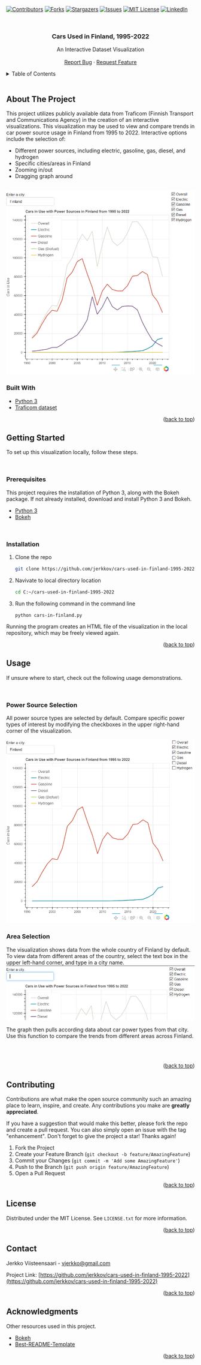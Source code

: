 <div id="top"></div>
<!--
*** Thanks for checking out the Best-README-Template. If you have a suggestion
*** that would make this better, please fork the repo and create a pull request
*** or simply open an issue with the tag "enhancement".
*** Don't forget to give the project a star!
*** Thanks again! Now go create something AMAZING! :D
-->



<!-- PROJECT SHIELDS -->
<!--
*** I'm using markdown "reference style" links for readability.
*** Reference links are enclosed in brackets [ ] instead of parentheses ( ).
*** See the bottom of this document for the declaration of the reference variables
*** for contributors-url, forks-url, etc. This is an optional, concise syntax you may use.
*** https://www.markdownguide.org/basic-syntax/#reference-style-links
-->
[![Contributors][contributors-shield]][contributors-url]
[![Forks][forks-shield]][forks-url]
[![Stargazers][stars-shield]][stars-url]
[![Issues][issues-shield]][issues-url]
[![MIT License][license-shield]][license-url]
[![LinkedIn][linkedin-shield]][linkedin-url]



<!-- PROJECT LOGO -->
<br />
<div align="center">
  <!--
  <a href="https://github.com/othneildrew/Best-README-Template">
    <img src="images/logo.png" alt="Logo" width="80" height="80">
  </a>
  -->

  <h3 align="center">Cars Used in Finland, 1995-2022</h3>

  <p align="center">
    An Interactive Dataset Visualization
    <br />
    <br />
    <!--<a href="https://github.com/othneildrew/Best-README-Template">View Demo</a>
    ·-->
    <a href="https://github.com/jerkkov/cars-used-in-finland-1995-2022/issues">Report Bug</a>
    ·
    <a href="https://github.com/jerkkov/cars-used-in-finland-1995-2022/issues">Request Feature</a>
  </p>
</div>



<!-- TABLE OF CONTENTS -->
<details>
  <summary>Table of Contents</summary>
  <ol>
    <li>
      <a href="#about-the-project">About The Project</a>
      <ul>
        <li><a href="#built-with">Built With</a></li>
      </ul>
    </li>
    <li>
      <a href="#getting-started">Getting Started</a>
      <ul>
        <li><a href="#prerequisites">Prerequisites</a></li>
        <li><a href="#installation">Installation</a></li>
      </ul>
    </li>
    <li><a href="#usage">Usage</a></li>
    <li><a href="#contributing">Contributing</a></li>
    <li><a href="#license">License</a></li>
    <li><a href="#contact">Contact</a></li>
    <li><a href="#acknowledgments">Acknowledgments</a></li>
  </ol>
</details>

<br />


<!-- ABOUT THE PROJECT -->
## About The Project

<!--[![Product Name Screen Shot][product-screenshot]](https://example.com)-->



This project utilizes publicly available data from Traficom (Finnish Transport and Communications Agency) in the creation of an interactive visualizations. This visualization may be used to view and compare trends in car power source usage in Finland from 1995 to 2022. Interactive options include the selection of:
* Different power sources, including electric, gasoline, gas, diesel, and hydrogen
* Specific cities/areas in Finland
* Zooming in/out
* Dragging graph around

<br/>

<img src="images/cars-used-in-finland-1995-2022.PNG" alt="Graph">

<br/>


### Built With

<!--This section should list any major frameworks/libraries used to bootstrap your project. Leave any add-ons/plugins for the acknowledgements section. Here are a few examples.-->

* [Python 3](https://www.python.org/)
* [Traficom dataset](https://trafi2.stat.fi/PXWeb/pxweb/en/TraFi/TraFi__Liikennekaytossa_olevat_ajoneuvot/010_kanta_tau_101.px/)



<p align="right">(<a href="#top">back to top</a>)</p>



<!-- GETTING STARTED -->
## Getting Started

To set up this visualization locally, follow these steps.

<br />

### Prerequisites

This project requires the installation of Python 3, along with the Bokeh package. If not already installed, download and install Python 3 and Bokeh.

* [Python 3](https://www.python.org/downloads/windows/)
* [Bokeh](https://docs.bokeh.org/en/latest/docs/first_steps/installation.html)
  
<br />

### Installation

1. Clone the repo
   ```sh
   git clone https://github.com/jerkkov/cars-used-in-finland-1995-2022
   ```
2. Navivate to local directory location
   ```sh
   cd C:~/cars-used-in-finland-1995-2022
   ```
3. Run the following command in the command line
   ```
   python cars-in-finland.py
   ```
Running the program creates an HTML file of the visualization in the local repository, which may be freely viewed again.

<p align="right">(<a href="#top">back to top</a>)</p>



<!-- USAGE EXAMPLES -->
## Usage

If unsure where to start, check out the following usage demonstrations.

<br/>

<!--Use this space to show useful examples of how a project can be used. Additional screenshots, code examples and demos work well in this space. You may also link to more resources.-->

### Power Source Selection

All power source types are selected by default. Compare specific power types of interest by modifying the checkboxes in the upper right-hand corner of the visualization.

<img src="images/check-box.PNG" alt="Check">


<br/>


### Area Selection

The visualization shows data from the whole country of Finland by default. To view data from different areas of the country, select the text box in the upper left-hand corner, and type in a city name.
<img src="images/text-box.PNG" alt="Text">

The graph then pulls according data about car power types from that city. Use this function to compare the trends from different areas across Finland.

<!--Requires new image after graph reversal bug fix-->
<!--<img src="images/city.PNG" alt="City">-->

<br/>


<!--### Zooming-->


<br/>


<p align="right">(<a href="#top">back to top</a>)</p>

<!-- ROADMAP -->
<!--
## Roadmap

- [x] Add Changelog
- [x] Add back to top links
- [ ] Add Additional Templates w/ Examples
- [ ] Add "components" document to easily copy & paste sections of the readme
- [ ] Multi-language Support
    - [ ] Chinese
    - [ ] Spanish

See the [open issues](https://github.com/othneildrew/Best-README-Template/issues) for a full list of proposed features (and known issues).

<p align="right">(<a href="#top">back to top</a>)</p>
-->


<!-- CONTRIBUTING -->
## Contributing

Contributions are what make the open source community such an amazing place to learn, inspire, and create. Any contributions you make are **greatly appreciated**.

If you have a suggestion that would make this better, please fork the repo and create a pull request. You can also simply open an issue with the tag "enhancement".
Don't forget to give the project a star! Thanks again!

1. Fork the Project
2. Create your Feature Branch (`git checkout -b feature/AmazingFeature`)
3. Commit your Changes (`git commit -m 'Add some AmazingFeature'`)
4. Push to the Branch (`git push origin feature/AmazingFeature`)
5. Open a Pull Request

<p align="right">(<a href="#top">back to top</a>)</p>



<!-- LICENSE -->
## License

Distributed under the MIT License. See `LICENSE.txt` for more information.

<p align="right">(<a href="#top">back to top</a>)</p>



<!-- CONTACT -->
## Contact

Jerkko Viisteensaari - vjerkko@gmail.com

Project Link: [https://github.com/jerkkov/cars-used-in-finland-1995-2022](https://github.com/jerkkov/cars-used-in-finland-1995-2022)

<p align="right">(<a href="#top">back to top</a>)</p>



<!-- ACKNOWLEDGMENTS -->
## Acknowledgments

Other resources used in this project.

* [Bokeh](https://bokeh.org/)
* [Best-README-Template](https://github.com/othneildrew/Best-README-Template)

<p align="right">(<a href="#top">back to top</a>)</p>



<!-- MARKDOWN LINKS & IMAGES -->
<!-- https://www.markdownguide.org/basic-syntax/#reference-style-links -->
[contributors-shield]: https://img.shields.io/github/contributors/jerkkov/cars-used-in-finland-1995-2022.svg?style=for-the-badge
[contributors-url]: https://github.com/jerkkov/cars-used-in-finland-1995-2022/graphs/contributors
[forks-shield]: https://img.shields.io/github/forks/jerkkov/cars-used-in-finland-1995-2022.svg?style=for-the-badge
[forks-url]: https://github.com/jerkkov/cars-used-in-finland-1995-2022/network/members
[stars-shield]: https://img.shields.io/github/stars/jerkkov/cars-used-in-finland-1995-2022.svg?style=for-the-badge
[stars-url]: https://github.com/jerkkov/cars-used-in-finland-1995-2022/stargazers
[issues-shield]: https://img.shields.io/github/issues/jerkkov/cars-used-in-finland-1995-2022.svg?style=for-the-badge
[issues-url]: https://github.com/jerkkov/cars-used-in-finland-1995-2022/issues
[license-shield]: https://img.shields.io/github/license/jerkkov/cars-used-in-finland-1995-2022.svg?style=for-the-badge
[license-url]: https://github.com/jerkkov/cars-used-in-finland-1995-2022/blob/master/LICENSE.txt
[linkedin-shield]: https://img.shields.io/badge/-LinkedIn-black.svg?style=for-the-badge&logo=linkedin&colorB=555
[linkedin-url]: https://www.linkedin.com/in/jerkko-viisteensaari/
[product-screenshot]: images/screenshot.png
